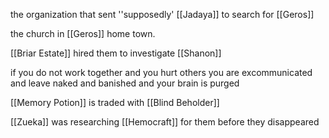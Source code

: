 the organization that sent ''supposedly' [[Jadaya]] to search for [[Geros]]

the church in [[Geros]] home town. 

[[Briar Estate]] hired them to investigate [[Shanon]]

if you do not work together and you hurt others you are excommunicated and leave naked and banished  and your brain is purged

[[Memory Potion]] is traded with [[Blind Beholder]] 

[[Zueka]] was researching [[Hemocraft]] for them before they disappeared